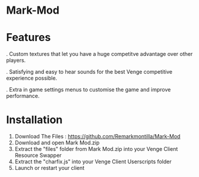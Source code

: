 # Mark-Mod

# Features

. Custom textures that let you have a huge competitve advantage over other players.

. Satisfying and easy to hear sounds for the best Venge competitive experience possible.

. Extra in game settings menus to customise the game and improve performance.

# Installation

1. Download The Files : https://github.com/Remarkmontilla/Mark-Mod
2. Download and open Mark Mod.zip
3. Extract the "files" folder from Mark Mod.zip into your Venge Client Resource Swapper
4. Extract the "charfix.js" into your Venge Client Userscripts folder
5. Launch or restart your client
